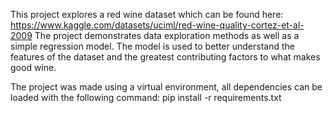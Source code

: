 This project explores a red wine dataset which can be found here: https://www.kaggle.com/datasets/uciml/red-wine-quality-cortez-et-al-2009
The project demonstrates data exploration methods as well as a simple regression model.
The model is used to better understand the features of the dataset and the greatest contributing factors to what makes good wine.

The project was made using a virtual environment, all dependencies can be loaded with the following command:
pip install -r requirements.txt